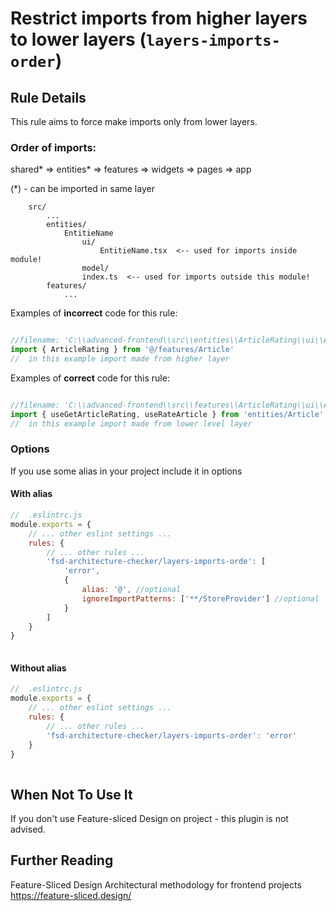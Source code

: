 # Restrict imports from higher layers to lower layers (`layers-imports-order`)

## Rule Details

This rule aims to force make imports only from lower layers.

### Order of imports:
shared* => entities* => features => widgets => pages => app

(*) - can be imported in same layer

```
    src/
        ...
        entities/
            EntitieName
                ui/
                    EntitieName.tsx  <-- used for imports inside module!
                model/
                index.ts  <-- used for imports outside this module!
        features/
            ...     

```

Examples of **incorrect** code for this rule:


```js

//filename: 'C:\\advanced-frontend\\src\\entities\\ArticleRating\\ui\\ArticleRating.tsx',
import { ArticleRating } from '@/features/Article'
//  in this example import made from higher layer

```

Examples of **correct** code for this rule:

```js

//filename: 'C:\\advanced-frontend\\src\\features\\ArticleRating\\ui\\ArticleRating.tsx',	
import { useGetArticleRating, useRateArticle } from 'entities/Article'
//  in this example import made from lower level layer


```

### Options

If you use some alias in your project include it in options
#### With alias

```js
//  .eslintrc.js
module.exports = {
	// ... other eslint settings ...
	rules: {
		// ... other rules ...
		'fsd-architecture-checker/layers-imports-orde': [
			'error', 
            {
				alias: '@', //optional
                ignoreImportPatterns: ['**/StoreProvider'] //optional
			}
        ]
	}
}
    
```

#### Without alias

```js
//  .eslintrc.js
module.exports = {
	// ... other eslint settings ...
	rules: {
		// ... other rules ...
		'fsd-architecture-checker/layers-imports-order': 'error'
	}
}
    
```

## When Not To Use It

If you don't use Feature-sliced Design on project - this plugin is not advised.

## Further Reading

Feature-Sliced Design
Architectural methodology for frontend projects
https://feature-sliced.design/
